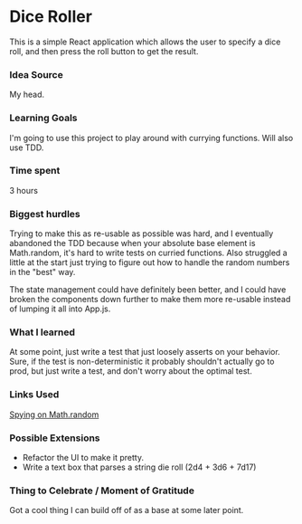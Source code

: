 # Dice Roller

This is a simple React application which allows the user to specify a dice roll, and then press the roll button to get the result.

### Idea Source

My head.

### Learning Goals

I'm going to use this project to play around with currying functions. Will also use TDD.

### Time spent

3 hours

### Biggest hurdles

Trying to make this as re-usable as possible was hard, and I eventually abandoned the TDD because when your absolute base element is Math.random, it's hard to write tests on curried functions. Also struggled a little at the start just trying to figure out how to handle the random numbers in the "best" way.

The state management could have definitely been better, and I could have broken the components down further to make them more re-usable instead of lumping it all into App.js.

### What I learned

At some point, just write a test that just loosely asserts on your behavior. Sure, if the test is non-deterministic it probably shouldn't actually go to prod, but just write a test, and don't worry about the optimal test.

### Links Used

[Spying on Math.random](https://silvenon.com/blog/mocking-with-jest/functions)

### Possible Extensions

-   Refactor the UI to make it pretty.
-   Write a text box that parses a string die roll (2d4 + 3d6 + 7d17)

### Thing to Celebrate / Moment of Gratitude

Got a cool thing I can build off of as a base at some later point.
